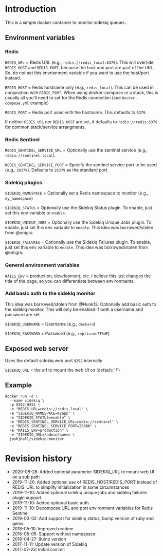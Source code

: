 # Introduction
This is a simple docker container to monitor sidekiq queues.

## Environment variables

### Redis

`REDIS_URL` = Redis URL (e.g., `redis://redis_local:6379`).  This will override `REDIS_HOST` and `REDIS_PORT`, because the host and port are part of the URL.  So, do not set this envrionment variable if you want to use the host/port instead.

`REDIS_HOST` = Redis hostname only (e.g., `redis_local`).  This can be used in conjunction with `REDIS_PORT`.  When using docker-compose or a stack, this is usually all you'll need to set for the Redis connection (see `docker-compose.yml` example)

`REDIS_PORT` = Redis port used with the hostname.  This defaults to `6379`.

If neither `REDIS_URL` nor `REDIS_HOST` are set, it defaults to `redis://redis:6379` for common stack/service arrangments.

### Redis Sentinel

`REDIS_SENTINEL_SERVICE_URL` = Optionally use the sentinel service (e.g., `redis://sentinel.local`).

`REDIS_SENTINEL_SERVICE_PORT` = Specify the sentinel service port to be used (e.g., `26379`).  Defaults to `26379` as the standard port.

### Sidekiq plugins

`SIDEKIQ_NAMESPACE` = Optionally set a Redis namespace to monitor (e.g., `my_namespace`)

`SIDEKIQ_STATUS` = Optionally use the Sidekiq Status plugin.  To enable, just set this env variable to `enable`.

`SIDEKIQ_UNIQUE_JOBS` = Optionally use the Sidekiq Unique Jobs plugin.  To enable, just set this env variable to `enable`.  This idea was borrowed/stolen from @onigra.

`SIDEKIQ_FAILURES` = Optionally use the Sidekiq Failures plugin.  To enable, just set this env variable to `enable`.  This idea was borrowed/stolen from @onigra.

### General environment variables

`RAILS_ENV` = production, development, etc.  I believe this just changes the title of the page, so you can differentiate between environments.

### Add basic auth to the sidekiq monitor

This idea was borrowed/stolen from @Hunk13.  Optionally add basic auth to the sidekiq monitor.  This will only be enabled if both a username and password are set.

`SIDEKIQ_USERNAME` = Username (e.g., `deckard`)

`SIDEKIQ_PASSWORD` = Password (e.g., `replicant?TRUE`)


## Exposed web server

Uses the default sidekiq web port `9292` internally

`SIDEKIQ_URL` = the url to mount the web UI on (default: '/')


## Example
```
docker run -d \
  --name sidekiq \
  -p 9292:9292 \
  -e "REDIS_URL=redis://redis.local" \
  -e "SIDEKIQ_NAMESPACE=myapp" \
  -e "SIDEKIQ_STATUS=enable" \
  -e "REDIS_SENTINEL_SERVICE_URL=redis://sentinel" \
  -e "REDIS_SENTINEL_SERVICE_PORT=22666" \
  -e "RAILS_ENV=production" \
  -e "SIDEKIQ_URL=/admin/queue \
  joshjhall/sidekiq-monitor
```


# Revision history

* 2020-08-28: Added optional parameter SIDEKIQ_URL to mount web UI on a sub path
* 2019-11-20: Added optional use of REDIS_HOST/REDIS_PORT instead of REDIS_URL to simplify initialization in some circumstances
* 2019-11-10: Added optional sidekiq unique jobs and sidekiq failures plugin support
* 2019-11-10: Added optional basic auth
* 2019-11-10: Decompose URL and port environment variables for Redis Sentinel
* 2019-03-02: Add support for sidekiq status, bump version of ruby and gems
* 2018-05-10: Improved readme
* 2018-05-05: Support without namespace
* 2018-04-27: Bump version
* 2017-11-11: Update version of Sidekiq
* 2017-07-23: Initial commit
